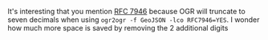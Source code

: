 It's interesting that you mention [RFC 7946](https://datatracker.ietf.org/doc/html/rfc7946#section-11.2) because OGR will truncate to seven decimals when using `ogr2ogr -f GeoJSON -lco RFC7946=YES`. I wonder how much more space is saved by removing the 2 additional digits
